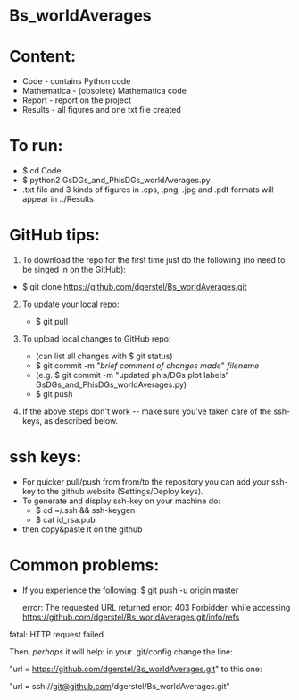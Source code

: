 # Bs_worldAverages

# Content:
- Code - contains Python code
- Mathematica - (obsolete) Mathematica code
- Report - report on the project
- Results - all figures and one txt file created

# To run:
- $ cd Code
- $ python2 GsDGs_and_PhisDGs_worldAverages.py
- .txt file and 3 kinds of figures in .eps, .png, .jpg and .pdf formats will appear in ../Results


# GitHub tips:
1. To download the repo for the first time just do the following (no need to be singed in on the GitHub):
  - $ git clone https://github.com/dgerstel/Bs_worldAverages.git

2. To update your local repo:
   - $ git pull

3. To upload local changes to GitHub repo:
   - (can list all changes with $ git status)
   - $ git commit -m "_brief comment of changes made_" _filename_
   - (e.g. $ git commit -m "updated phis/DGs plot labels" GsDGs_and_PhisDGs_worldAverages.py)
   - $ git push

4. If the above steps don't work -- make sure you've taken care of the ssh-keys, as described below.


# ssh keys:
- For quicker pull/push from from/to the repository you can add your ssh-key to the github website (Settings/Deploy keys).
- To generate and display ssh-key on your machine do:
   - $ cd ~/.ssh && ssh-keygen
   - $ cat id_rsa.pub 
- then copy&paste it on the github


# Common problems:
- If you experience the following:
  $ git push -u origin master

  error: The requested URL returned error: 403 Forbidden while accessing https://github.com/dgerstel/Bs_worldAverages.git/info/refs

fatal: HTTP request failed

Then, _perhaps_ it will help:
in your .git/config change the line:

"url = https://github.com/dgerstel/Bs_worldAverages.git" to this one:

"url = ssh://git@github.com/dgerstel/Bs_worldAverages.git"


